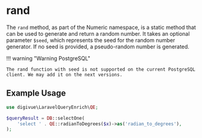 # rand

The `rand` method, as part of the Numeric namespace, is a static method that can be used to generate and return a random
number. It takes an optional parameter `$seed`, which represents the seed for the random number generator. If no seed is
provided, a pseudo-random number is generated.

!!! warning "Warning PostgreSQL"

    The rand function with seed is not supported on the current PostgreSQL client. We may add it on the next versions.

## Example Usage

```php
use digivue\LaravelQueryEnrich\QE;

$queryResult = DB::selectOne(
    'select ' . QE::radianToDegrees($x)->as('radian_to_degrees'),
);
```
